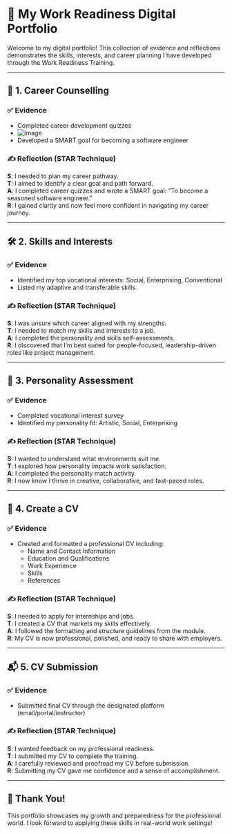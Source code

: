 # 🌟 My Work Readiness Digital Portfolio
Welcome to my digital portfolio! This collection of evidence and reflections demonstrates the skills, interests, and career planning I have developed through the Work Readiness Training.

---

## 🧭 1. Career Counselling

### ✅ Evidence
- Completed career development quizzes
- ![image](https://github.com/user-attachments/assets/60daa6d7-440e-41af-b567-604e5bb7cd3c)
- Developed a SMART goal for becoming a software engineer

### ✍️ Reflection (STAR Technique)
**S**: I needed to plan my career pathway.  
**T**: I aimed to identify a clear goal and path forward.  
**A**: I completed career quizzes and wrote a SMART goal: "To become a seasoned software engineer."  
**R**: I gained clarity and now feel more confident in navigating my career journey.

---

## 🛠️ 2. Skills and Interests

### ✅ Evidence
- Identified my top vocational interests: Social, Enterprising, Conventional
- Listed my adaptive and transferable skills

### ✍️ Reflection (STAR Technique)
**S**: I was unsure which career aligned with my strengths.  
**T**: I needed to match my skills and interests to a job.  
**A**: I completed the personality and skills self-assessments.  
**R**: I discovered that I’m best suited for people-focused, leadership-driven roles like project management.

---

## 🧬 3. Personality Assessment

### ✅ Evidence
- Completed vocational interest survey
- Identified my personality fit: Artistic, Social, Enterprising

### ✍️ Reflection (STAR Technique)
**S**: I wanted to understand what environments suit me.  
**T**: I explored how personality impacts work satisfaction.  
**A**: I completed the personality match activity.  
**R**: I now know I thrive in creative, collaborative, and fast-paced roles.

---

## 📄 4. Create a CV

### ✅ Evidence
- Created and formatted a professional CV including:
  - Name and Contact Information
  - Education and Qualifications
  - Work Experience
  - Skills
  - References

### ✍️ Reflection (STAR Technique)
**S**: I needed to apply for internships and jobs.  
**T**: I created a CV that markets my skills effectively.  
**A**: I followed the formatting and structure guidelines from the module.  
**R**: My CV is now professional, polished, and ready to share with employers.

---

## 📬 5. CV Submission

### ✅ Evidence
- Submitted final CV through the designated platform (email/portal/instructor)

### ✍️ Reflection (STAR Technique)
**S**: I wanted feedback on my professional readiness.  
**T**: I submitted my CV to complete the training.  
**A**: I carefully reviewed and proofread my CV before submission.  
**R**: Submitting my CV gave me confidence and a sense of accomplishment.

---

## 🌱 Thank You!

This portfolio showcases my growth and preparedness for the professional world. I look forward to applying these skills in real-world work settings!
